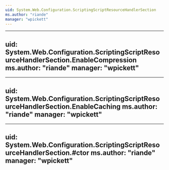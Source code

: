 ```yaml
---
uid: System.Web.Configuration.ScriptingScriptResourceHandlerSection
ms.author: "riande"
manager: "wpickett"
---
```


---
uid: System.Web.Configuration.ScriptingScriptResourceHandlerSection.EnableCompression
ms.author: "riande"
manager: "wpickett"
---

---
uid: System.Web.Configuration.ScriptingScriptResourceHandlerSection.EnableCaching
ms.author: "riande"
manager: "wpickett"
---

---
uid: System.Web.Configuration.ScriptingScriptResourceHandlerSection.#ctor
ms.author: "riande"
manager: "wpickett"
---
